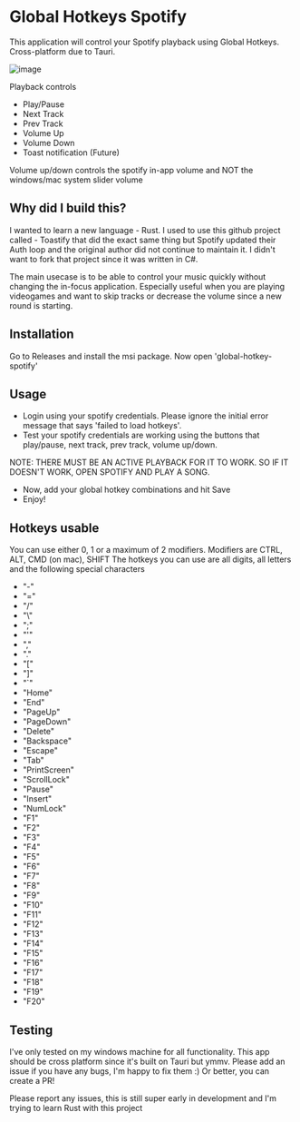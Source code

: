 # Global Hotkeys Spotify
This application will control your Spotify playback using Global Hotkeys. Cross-platform due to Tauri.

![image](https://github.com/user-attachments/assets/7376b75f-b42a-4529-84d6-39297598f10c)

Playback controls
- Play/Pause
- Next Track
- Prev Track
- Volume Up
- Volume Down
- Toast notification (Future)

Volume up/down controls the spotify in-app volume and NOT the windows/mac system slider volume

## Why did I build this?
I wanted to learn a new language - Rust. I used to use this github project called - Toastify that did the exact same thing but Spotify updated their Auth loop and the original author did not continue to maintain it. I didn't want to fork that project since it was written in C#.

The main usecase is to be able to control your music quickly without changing the in-focus application. Especially useful when you are playing videogames and want to skip tracks or decrease the volume since a new round is starting.

## Installation
Go to Releases and install the msi package. Now open 'global-hotkey-spotify'

## Usage
- Login using your spotify credentials. Please ignore the initial error message that says 'failed to load hotkeys'.
- Test your spotify credentials are working using the buttons that play/pause, next track, prev track, volume up/down. 

NOTE: THERE MUST BE AN ACTIVE PLAYBACK FOR IT TO WORK. SO IF IT DOESN'T WORK, OPEN SPOTIFY AND PLAY A SONG.

- Now, add your global hotkey combinations and hit Save
- Enjoy!

## Hotkeys usable
You can use either 0, 1 or a maximum of 2 modifiers. Modifiers are CTRL, ALT, CMD (on mac), SHIFT
The hotkeys you can use are all digits, all letters and the following special characters
- "-"
- "="
- "/"
- "\\"
- ";"
- "'"
- ","
- "."
- "["
- "]"
- "`"
- "Home"
- "End"
- "PageUp"
- "PageDown"
- "Delete"
- "Backspace"
- "Escape"
- "Tab"
- "PrintScreen"
- "ScrollLock"
- "Pause"
- "Insert"
- "NumLock"
- "F1" 
- "F2" 
- "F3" 
- "F4" 
- "F5" 
- "F6" 
- "F7" 
- "F8" 
- "F9" 
- "F10"
- "F11"
- "F12"
- "F13"
- "F14"
- "F15"
- "F16"
- "F17"
- "F18"
- "F19"
- "F20"

## Testing
I've only tested on my windows machine for all functionality. This app should be cross platform since it's built on Tauri but ymmv. Please add an issue if you have any bugs, I'm happy to fix them :) Or better, you can create a PR!
  

Please report any issues, this is still super early in development and I'm trying to learn Rust with this project

